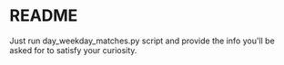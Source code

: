 # README

Just run day_weekday_matches.py script and provide the info you'll be asked for to satisfy your curiosity.